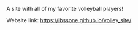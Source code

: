 A site with all of my favorite volleyball players!

Website link: https://lbssone.github.io/volley_site/
